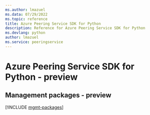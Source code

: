 ```yaml
---
ms.author: lmazuel
ms.data: 07/29/2022
ms.topic: reference
title: Azure Peering Service SDK for Python
description: Reference for Azure Peering Service SDK for Python
ms.devlang: python
author: lmazuel
ms.service: peeringservice
---
```

# Azure Peering Service SDK for Python - preview

## Management packages - preview
[!INCLUDE [mgmt-packages](peering-service-mgmt-index.md)]
